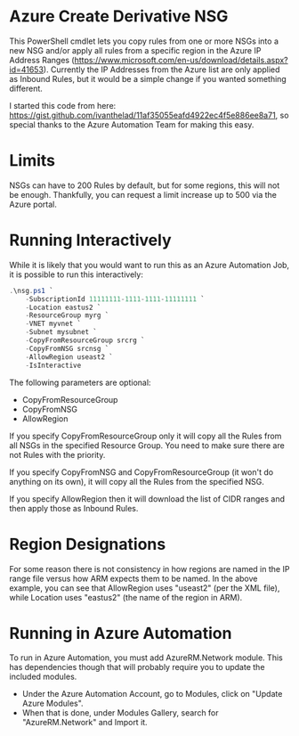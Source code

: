 # Azure Create Derivative NSG

This PowerShell cmdlet lets you copy rules from one or more NSGs into a new NSG and/or apply all rules from a specific region in the Azure IP Address Ranges (https://www.microsoft.com/en-us/download/details.aspx?id=41653). Currently the IP Addresses from the Azure list are only applied as Inbound Rules, but it would be a simple change if you wanted something different.

I started this code from here: https://gist.github.com/ivanthelad/11af35055eafd4922ec4f5e886ee8a71, so special thanks to the Azure Automation Team for making this easy.

# Limits

NSGs can have to 200 Rules by default, but for some regions, this will not be enough. Thankfully, you can request a limit increase up to 500 via the Azure portal.

# Running Interactively

While it is likely that you would want to run this as an Azure Automation Job, it is possible to run this interactively:

```PowerShell
.\nsg.ps1 `
    -SubscriptionId 11111111-1111-1111-11111111 `
    -Location eastus2 `
    -ResourceGroup myrg `
    -VNET myvnet `
    -Subnet mysubnet `
    -CopyFromResourceGroup srcrg `
    -CopyFromNSG srcnsg `
    -AllowRegion useast2 `
    -IsInteractive
```

The following parameters are optional:

* CopyFromResourceGroup
* CopyFromNSG
* AllowRegion

If you specify CopyFromResourceGroup only it will copy all the Rules from all NSGs in the specified Resource Group. You need to make sure there are not Rules with the priority.

If you specify CopyFromNSG and CopyFromResourceGroup (it won't do anything on its own), it will copy all the Rules from the specified NSG.

If you specify AllowRegion then it will download the list of CIDR ranges and then apply those as Inbound Rules.

# Region Designations

For some reason there is not consistency in how regions are named in the IP range file versus how ARM expects them to be named. In the above example, you can see that AllowRegion uses "useast2" (per the XML file), while Location uses "eastus2" (the name of the region in ARM).

# Running in Azure Automation

To run in Azure Automation, you must add AzureRM.Network module. This has dependencies though that will probably require you to update the included modules.

* Under the Azure Automation Account, go to Modules, click on "Update Azure Modules".
* When that is done, under Modules Gallery, search for "AzureRM.Network" and Import it.
